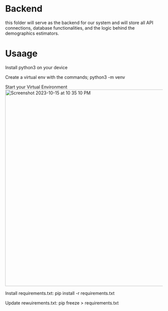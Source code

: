 # Backend
this folder will serve as the backend for our system and will store all API connections, database functionalities, and the logic behind the demographics estimators. 

# Usaage
Install python3 on your device

Create a virtual env with the commands; python3 -m venv <environmentName>

Start your Virtual Environment
<img width="627" alt="Screenshot 2023-10-15 at 10 35 10 PM" src="https://github.com/capstone-23-24/backend/assets/55866340/ba3c7fe9-e0b2-4581-9d37-6dc6002f53ee">

Install requirements.txt: pip install -r requirements.txt

Update rewuirements.txt: pip freeze > requirements.txt
